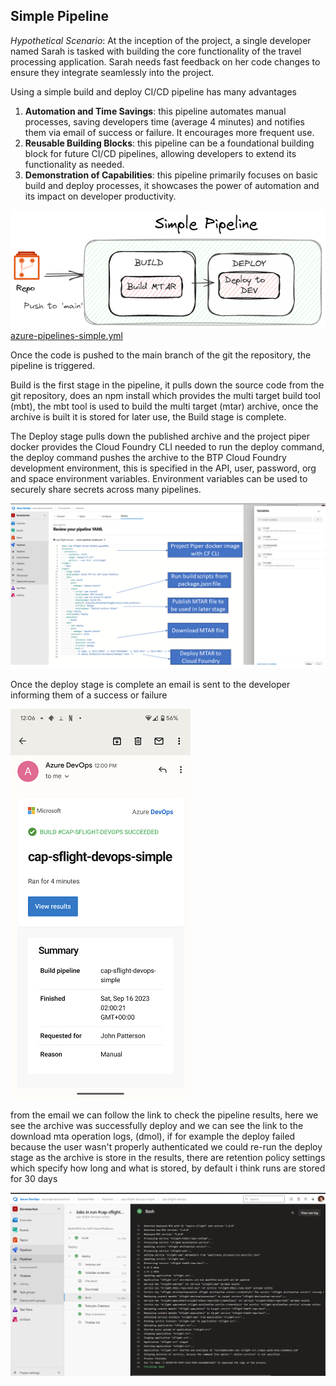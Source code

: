 
## Simple Pipeline
*Hypothetical Scenario*:
At the inception of the project, a single developer named Sarah is tasked with building the core functionality of the travel processing application. Sarah needs fast feedback on her code changes to ensure they integrate seamlessly into the project.

Using a simple build and deploy CI/CD pipeline has many advantages
1. **Automation and Time Savings**: this pipeline automates manual processes, saving developers time (average 4 minutes) and notifies them via email of success or failure. It encourages more frequent use.
2. **Reusable Building Blocks**: this pipeline can be a foundational building block for future CI/CD pipelines, allowing developers to extend its functionality as needed.
3. **Demonstration of Capabilities**: this pipeline primarily focuses on basic build and deploy processes, it showcases the power of automation and its impact on developer productivity.  


![Simple Pipeline](azure-pipelines/docs/simple-pipeline.png)  
[azure-pipelines-simple.yml](azure-pipelines/azure-pipelines-simple.yml)

Once the code is pushed to the main branch of the git the repository, the pipeline is triggered.

Build is the first stage in the pipeline, it pulls down the source code from the git repository, does an npm install which provides the multi target build tool (mbt), the mbt tool is used to build the multi target (mtar) archive, once the archive is built it is stored for later use, the Build stage is complete.

The Deploy stage pulls down the published archive and the project piper docker provides the Cloud Foundry CLI needed to run the deploy command, the deploy command pushes the archive to the BTP Cloud Foundry development environment, this is specified in the API, user, password, org and space environment variables. Environment variables can be used to securely share secrets across many pipelines.

![Simple Pipeline Explained](azure-pipelines/docs/simple-pipeline-explained.png)

Once the deploy stage is complete an email is sent to the developer informing them of a success or failure

![Simple Pipeline email](azure-pipelines/docs/simple-pipeline-results.png)

from the email we can follow the link to check the pipeline results, here we see the archive was successfully deploy and we can see the link to the download mta operation logs, (dmol), if for example the deploy failed because the user wasn't properly authenticated we could re-run the deploy stage as the archive is store in the results, there are retention policy settings which specify how long and what is stored, by default i think runs are stored for 30 days

![Simple Pipeline logs](azure-pipelines/docs/simple-pipeline-deploylogs.png)


